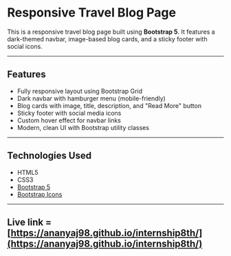 # Responsive Travel Blog Page

This is a responsive travel blog page built using **Bootstrap 5**. It features a dark-themed navbar, image-based blog cards, and a sticky footer with social icons.

---

## Features

-  Fully responsive layout using Bootstrap Grid
-  Dark navbar with hamburger menu (mobile-friendly)
-  Blog cards with image, title, description, and "Read More" button
-  Sticky footer with social media icons
-  Custom hover effect for navbar links
-  Modern, clean UI with Bootstrap utility classes

---

##  Technologies Used

- HTML5
- CSS3
- [Bootstrap 5](https://getbootstrap.com/)
- [Bootstrap Icons](https://icons.getbootstrap.com/)

---

## Live link = [https://ananyaj98.github.io/internship8th/](https://ananyaj98.github.io/internship8th/)

